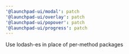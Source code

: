 ```yaml
---
'@launchpad-ui/modal': patch
'@launchpad-ui/overlay': patch
'@launchpad-ui/popover': patch
'@launchpad-ui/progress': patch
---
```


Use lodash-es in place of per-method packages
